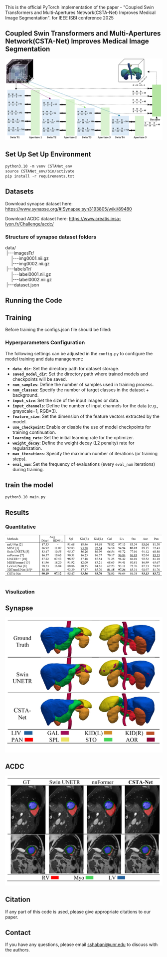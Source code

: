 
This is the official PyTorch implementation of the paper - "Coupled Swin Transformers and Multi-Apertures Network(CSTA-Net) Improves Medical Image Segmentation". for IEEE ISBI conference 2025

## Coupled Swin Transformers and Multi-Apertures Network(CSTA-Net) Improves Medical Image Segmentation

![](diagram/CSTANet.png)

## Set Up Set Up Environment
```
python3.10 -m venv CSTANet_env 
source CSTANet_env/bin/activate 
pip install -r requirements.txt
```

## Datasets

Download synapse dataset here: https://www.synapse.org/#!Synapse:syn3193805/wiki/89480

Download ACDC dataset here: https://www.creatis.insa-lyon.fr/Challenge/acdc/

### Structure of synapse dataset folders 

data/  
&nbsp;|---imagesTr/  
&nbsp;&nbsp;&nbsp;&nbsp;&nbsp;|---img0001.nii.gz  
&nbsp;&nbsp;&nbsp;&nbsp;&nbsp;|---img0002.nii.gz  
&nbsp;|---labelsTr/  
&nbsp;&nbsp;&nbsp;&nbsp;&nbsp;|---label0001.nii.gz  
&nbsp;&nbsp;&nbsp;&nbsp;&nbsp;|---label0002.nii.gz  
&nbsp;|---dataset.json  

## Running the Code

## Training

Before training the configs.json file should be filled:

### Hyperparameters Configuration
The following settings can be adjusted in the `config.py` to configure the model training and data management:

- **`data_dir`**: Set the directory path for dataset storage.
- **`saved_model_dir`**: Set the directory path where trained models and checkpoints will be saved.
- **`num_samples`**: Define the number of samples used in training process.
- **`num_classes`**: Specify the number of target classes in the dataset + background.
- **`input_size`**: Set the size of the input images or data.
- **`input_channels`**: Define the number of input channels for the data (e.g., grayscale=1, RGB=3).
- **`feature_size`**: Set the dimension of the feature vectors extracted by the model.
- **`use_checkpoint`**: Enable or disable the use of model checkpoints for training continuation.
- **`learning_rate`**: Set the initial learning rate for the optimizer.
- **`weight_decay`**: Define the weight decay (L2 penalty) rate for regularization.
- **`max_iterations`**: Specify the maximum number of iterations (or training steps).
- **`eval_num`**: Set the frequency of evaluations (every `eval_num` iterations) during training.

## train the model 

```
python3.10 main.py  
```
## Results

### Quantitative
![](diagram/synapse_num.jpg)

### Visulization 
## Synapse 
![](diagram/synapse_vis.jpg)

## ACDC
![](diagram/acdc_vis.png)

## Citation
If any part of this code is used, please give appropriate citations to our paper. <br />


## Contact
If you have any questions, please email sshabani@unr.edu to discuss with the authors. <br />
